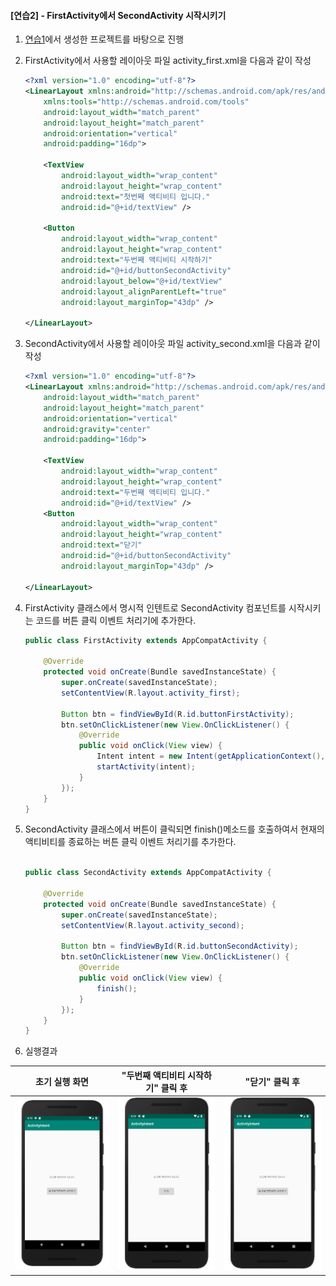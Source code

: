 #### [연습2] - FirstActivity에서 SecondActivity 시작시키기
1. [연습1](exercise1.html)에서 생성한 프로젝트를 바탕으로 진행
2. FirstActivity에서 사용할 레이아웃 파일 activity\_first.xml을 다음과 같이 작성

	```xml
	<?xml version="1.0" encoding="utf-8"?>
	<LinearLayout xmlns:android="http://schemas.android.com/apk/res/android"
	    xmlns:tools="http://schemas.android.com/tools"
	    android:layout_width="match_parent"
	    android:layout_height="match_parent"
	    android:orientation="vertical"
	    android:padding="16dp">
	
	    <TextView
	        android:layout_width="wrap_content"
	        android:layout_height="wrap_content"
	        android:text="첫번째 액티비티 입니다."
	        android:id="@+id/textView" />
	
	    <Button
	        android:layout_width="wrap_content"
	        android:layout_height="wrap_content"
	        android:text="두번째 액티비티 시작하기"
	        android:id="@+id/buttonSecondActivity"
	        android:layout_below="@+id/textView"
	        android:layout_alignParentLeft="true"
	        android:layout_marginTop="43dp" />
	
	</LinearLayout>
	```
3. SecondActivity에서 사용할 레이아웃 파일 activity\_second.xml을 다음과 같이 작성

	```xml
	<?xml version="1.0" encoding="utf-8"?>
	<LinearLayout xmlns:android="http://schemas.android.com/apk/res/android"
	    android:layout_width="match_parent"
	    android:layout_height="match_parent"
	    android:orientation="vertical"
	    android:gravity="center"
	    android:padding="16dp">
	
	    <TextView
	        android:layout_width="wrap_content"
	        android:layout_height="wrap_content"
	        android:text="두번째 액티비티 입니다."
	        android:id="@+id/textView" />
	    <Button
	        android:layout_width="wrap_content"
	        android:layout_height="wrap_content"
	        android:text="닫기"
	        android:id="@+id/buttonSecondActivity"
	        android:layout_marginTop="43dp" />
	
	</LinearLayout>
	```
	
4. FirstActivity 클래스에서 명시적 인텐트로 SecondActivity 컴포넌트를 시작시키는 코드를 버튼 클릭 이벤트 처리기에 추가한다.

	```java
	public class FirstActivity extends AppCompatActivity {
	
	    @Override
	    protected void onCreate(Bundle savedInstanceState) {
	        super.onCreate(savedInstanceState);
	        setContentView(R.layout.activity_first);
	
	        Button btn = findViewById(R.id.buttonFirstActivity);
	        btn.setOnClickListener(new View.OnClickListener() {
	            @Override
	            public void onClick(View view) {
	                Intent intent = new Intent(getApplicationContext(), SecondActivity.class);
	                startActivity(intent);
	            }
	        });
	    }
	}
	
	``` 
5. SecondActivity 클래스에서 버튼이 클릭되면 finish()메소드를 호출하여서 현재의 액티비티를 종료하는 버튼 클릭 이벤트 처리기를 추가한다.

	```java
	
	public class SecondActivity extends AppCompatActivity {
	
	    @Override
	    protected void onCreate(Bundle savedInstanceState) {
	        super.onCreate(savedInstanceState);
	        setContentView(R.layout.activity_second);
	
	        Button btn = findViewById(R.id.buttonSecondActivity);
	        btn.setOnClickListener(new View.OnClickListener() {
	            @Override
	            public void onClick(View view) {
	                finish();
	            }
	        });
	    }
	}
	```
6. 실행결과

초기 실행 화면 | "두번째 액티비티 시작하기" 클릭 후 | "닫기" 클릭 후
------------|----------------------------|-------------
<img src="figure/first-activity.png">|<img src="figure/second-activity.png">|<img src="figure/first-activity.png">